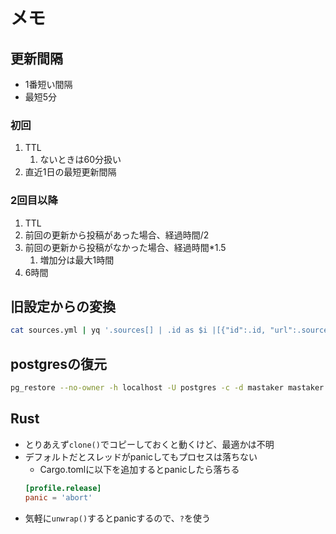 # メモ

## 更新間隔

* 1番短い間隔
* 最短5分

### 初回
1. TTL
   1. ないときは60分扱い
2. 直近1日の最短更新間隔

### 2回目以降

1. TTL
2. 前回の更新から投稿があった場合、経過時間/2
4. 前回の更新から投稿がなかった場合、経過時間*1.5
   1. 増加分は最大1時間
5. 6時間


## 旧設定からの変換

```sh
cat sources.yml | yq '.sources[] | .id as $i |[{"id":.id, "url":.source.feed, "token":.dest.mastodon.token, "tag":{"always":[], "ignore":.source.remote_keyword.ignore, "replace":.source.remote_keyword.replace_rules, "xpath":.source.remote_xpath_tags}}]'
```

## postgresの復元

```sh
pg_restore --no-owner -h localhost -U postgres -c -d mastaker mastaker.dump
```

## Rust

* とりあえず`clone()`でコピーしておくと動くけど、最適かは不明
* デフォルトだとスレッドがpanicしてもプロセスは落ちない
  * Cargo.tomlに以下を追加するとpanicしたら落ちる
   ```toml
   [profile.release]
   panic = 'abort'
   ```
* 気軽に`unwrap()`するとpanicするので、`?`を使う
